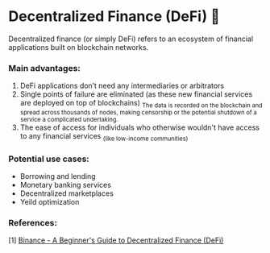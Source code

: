 # Decentralized Finance (DeFi) :money_with_wings:

Decentralized finance (or simply DeFi) refers to an ecosystem of financial applications built on blockchain networks. 

### Main advantages:

1. DeFi applications don’t need any intermediaries or arbitrators 
   <br/>
2. Single points of failure are eliminated (as these new financial services are deployed on top of blockchains)
<sub>The data is recorded on the blockchain and spread across thousands of nodes, making censorship or the potential shutdown of a service a complicated undertaking.</sub>
   <br/>
3. The ease of access for individuals who otherwise wouldn't have access to any financial services <sub>(like low-income communities)</sub>

### Potential use cases:

- Borrowing and lending
- Monetary banking services
- Decentralized marketplaces
- Yeild optimization
 
### References:

[1] [Binance - A Beginner's Guide to Decentralized Finance (DeFi)](https://academy.binance.com/en/articles/the-complete-beginners-guide-to-decentralized-finance-defi)